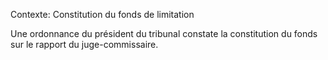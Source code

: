 Contexte: Constitution du fonds de limitation

Une ordonnance du président du tribunal constate la constitution du fonds sur le rapport du juge-commissaire.